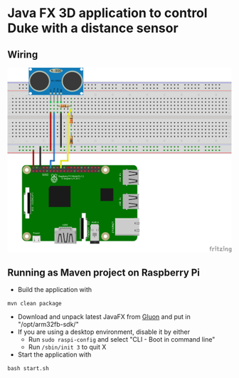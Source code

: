# Java FX 3D application to control Duke with a distance sensor


## Wiring

![](scheme/duke-distancesensor.png)

## Running as Maven project on Raspberry Pi

* Build the application with 

```
mvn clean package
```

* Download and unpack latest JavaFX from [Gluon](https://gluonhq.com/products/javafx/)
and put in "/opt/arm32fb-sdk/"
* If you are using a desktop environment, disable it by either
    * Run `sudo raspi-config` and select "CLI - Boot in command line"
    * Run `/sbin/init 3` to quit X
* Start the application with

```
bash start.sh
```